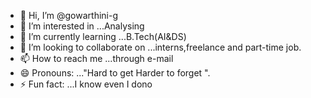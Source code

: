 - 👋 Hi, I’m @gowarthini-g
- 👀 I’m interested in ...Analysing
- 🌱 I’m currently learning ...B.Tech(AI&DS) 
- 💞️ I’m looking to collaborate on ...interns,freelance and part-time job. 
- 📫 How to reach me ...through e-mail
- 😄 Pronouns: ..."Hard to get Harder to forget ".
- ⚡ Fun fact: ...I know even I dono

<!---
gowarthini-g/gowarthini-g is a ✨ special ✨ repository because its `README.md` (this file) appears on your GitHub profile.
You can click the Preview link to take a look at your changes.
--->

